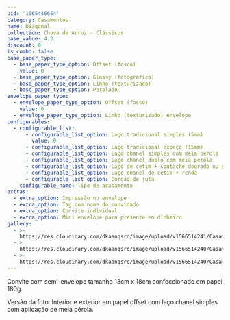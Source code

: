 ```yaml
---
uid: '1565446654'
category: Casamentos
name: Diagonal
collection: Chuva de Arroz - Clássicos
base_value: 4.3
discount: 0
is_combo: false
base_paper_type:
  - base_paper_type_option: Offset (fosco)
    value: 0
  - base_paper_type_option: Glossy (fotográfico)
  - base_paper_type_option: Linho (texturizado)
  - base_paper_type_option: Perolado
envelope_paper_type:
  - envelope_paper_type_option: Offset (fosco)
    value: 0
  - envelope_paper_type_option: Linho (texturizado) envelope
configurables:
  - configurable_list:
      - configurable_list_option: Laço tradicional simples (5mm)
        value: 0
      - configurable_list_option: Laço tradicional expeço (15mm)
      - configurable_list_option: Laço chanel simples com meia pérola
      - configurable_list_option: Laço chanel duplo com meia pérola
      - configurable_list_option: Laço de cetim + soutache dourado ou prateado
      - configurable_list_option: Laço chanel de cetim + renda
      - configurable_list_option: Cordão de juta
    configurable_name: Tipo de acabamento
extras:
  - extra_option: Impressão no envelope
  - extra_option: Tag com nome do convidado
  - extra_option: Convite individual
  - extra_option: Mini envelope para presente em dinheiro
gallery:
  - >-
    https://res.cloudinary.com/dkaanqsro/image/upload/v1566514241/Casamentos/Modelo_Diagonal_1_kd2y6x.jpg
  - >-
    https://res.cloudinary.com/dkaanqsro/image/upload/v1566514240/Casamentos/Modelo_Diagonal_3_qje3nx.jpg
  - >-
    https://res.cloudinary.com/dkaanqsro/image/upload/v1566514240/Casamentos/Modelo_Diagonal_2_ajoah1.jpg
---
```

Convite com semi-envelope tamanho 13cm x 18cm confeccionado em papel 180g.

Versão da foto: Interior e exterior em papel offset com laço chanel simples
com aplicação de meia pérola.
